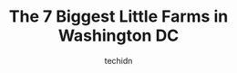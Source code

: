 ---
layout: ampstory
image: https://i0.wp.com/paketmu.com/wp-content/uploads/2023/06/little-farms-market-holland-village-0-in-washington-dc-1686372881.jpeg?resize=640,853
author: techidn
featured: false
description: Explore the diverse Little Farm scene in Washington DC, home to an incredible selection of 7 establishments catering to every taste. Whether youre in search of iconic favorites or undiscove
title: The 7 Biggest Little Farms in Washington DC
cover:
   title: The 7 Biggest Little Farms in Washington DC
   subtitle: RICKPATE
   background: https://paketmu.com/wp-content/uploads/2023/06/little-farms-market-holland-village-0-in-washington-dc-1686372881.jpeg

pages: 
 - layout: thirds
   top: <h1>#1 Little Farms Market, Valley Point</h1>
   bottom: "<p>Was taking an evening walk with my husband and dog when we stumbled upon Little Farms at valley point! Was happy that the restaurant is pet friendly.Had the seafood lingu</p>"
   background: https://paketmu.com/wp-content/uploads/2023/06/little-farms-market-holland-village-1-in-washington-dc-1686372881.jpeg
   backgroundblur: true
 - layout: thirds
   top: <h1>#2 Little Farms Market, Katong Point</h1>
   bottom: "<p>The bistro has a friendly ambience, wide, spacious and the staffs are very attentive. Food is of good quality and portion is generous. Only complaint is the price is a bi</p>"
   background: https://paketmu.com/wp-content/uploads/2023/06/little-farms-market-holland-village-2-in-washington-dc-1686372882.jpeg
   cta:
      link: https://paketmu.com/the-7-biggest-little-farms-in-washington-dc/
      text: The 7 Biggest Little Farms in Washington DC
 - layout: thirds
   top: <h1>#3 Little Farms Market, Guoco Tower</h1>
   bottom: "<p>Wow this is the place when you are looking for fresh and good quality fruit. The shop located at B2 level Guoco tower, near tanjung pagar mrt station entrance. Many optio</p>"
   background: https://paketmu.com/wp-content/uploads/2023/06/little-farms-market-holland-village-3-in-washington-dc-1686372883.jpeg
   cta:
      link: https://paketmu.com/the-7-biggest-little-farms-in-washington-dc/
      text: The 7 Biggest Little Farms in Washington DC
 - layout: thirds
   top: <h1>#4 Little Farms Market, Serangoon Garden</h1>
   bottom: "<p>1 Maju Ave, #01-12 to 19 myVillage, Singapore 556679</p>"
   background: https://images.unsplash.com/photo-1609083590460-7b8cc0ca65f8?ixlib=rb-4.0.3&ixid=MnwxMjA3fDB8MHxwaG90by1wYWdlfHx8fGVufDB8fHx8&auto=format&fit=crop&w=640&h=853&q=80
   cta:
      link: https://paketmu.com/the-7-biggest-little-farms-in-washington-dc/
      text: The 7 Biggest Little Farms in Washington DC
 - layout: thirds
   top: <h1>#5 Little Farms Market, Holland Village</h1>
   bottom: "<p>No. 3 Lor Liput, #01-04/05/06 Holland Piazza, Singapore 277725</p>"
   background: https://images.unsplash.com/photo-1591393223703-56fe1347ac62?ixlib=rb-4.0.3&ixid=MnwxMjA3fDB8MHxwaG90by1wYWdlfHx8fGVufDB8fHx8&auto=format&fit=crop&w=640&h=853&q=80
   cta:
      link: https://paketmu.com/the-7-biggest-little-farms-in-washington-dc/
      text: The 7 Biggest Little Farms in Washington DC
 - layout: thirds
   top: <h1>#6 Little Farms Table & Bistro, Tanglin</h1>
   bottom: "<p>163 Tanglin Rd, #02-138, Singapore 247933</p>"
   background: https://images.unsplash.com/photo-1536745287225-21d689278fd1?ixlib=rb-4.0.3&ixid=MnwxMjA3fDB8MHxwaG90by1wYWdlfHx8fGVufDB8fHx8&auto=format&fit=crop&w=640&h=853&q=80
   cta:
      link: https://paketmu.com/the-7-biggest-little-farms-in-washington-dc/
      text: The 7 Biggest Little Farms in Washington DC
 - layout: thirds
   top: <h1>#7 Little Wild Things City Farm</h1>
   bottom: "<p>2131 Lincoln Rd NE, Washington, DC 20002, United States</p>"
   background: https://images.unsplash.com/photo-1602536052359-ef94c21c5948?ixlib=rb-4.0.3&ixid=MnwxMjA3fDB8MHxwaG90by1wYWdlfHx8fGVufDB8fHx8&auto=format&fit=crop&w=640&h=853&q=80
   cta:
      link: https://paketmu.com/the-7-biggest-little-farms-in-washington-dc/
      text: The 7 Biggest Little Farms in Washington DC
 - layout: thirds
   middle: Continue reading...
   background: https://images.unsplash.com/photo-1527067829737-402993088e6b?ixlib=rb-4.0.3&ixid=MnwxMjA3fDB8MHxwaG90by1wYWdlfHx8fGVufDB8fHx8&auto=format&fit=crop&w=640&h=853&q=80
   cta:
      link: https://paketmu.com/the-7-biggest-little-farms-in-washington-dc/
      text: The 7 Biggest Little Farms in Washington DC
      
---